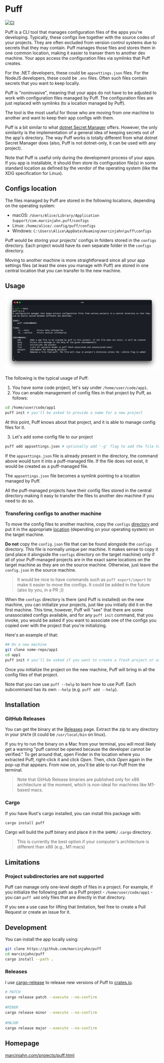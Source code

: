# Puff

[![CI](https://github.com/marcinjahn/puff/actions/workflows/ci.yml/badge.svg?branch=main)](https://github.com/marcinjahn/puff/actions/workflows/ci.yml)

Puff is a CLI tool that manages configuration files of the apps you're
developing. Typically, these configs live together with the source codes of your
projects. They are often excluded from version control systems due to secrets
that they may contain. Puff manages those files and stores them in one common
location, making it easier to transer them to another dev machine. Your apps
access the configuration files via symlinks that Puff creates.

For the .NET developers, these could be `appsettings.json` files. For the
NodeJS developers, these could be `.env` files. Often such files contain secrets
that you want to keep locally.

Puff is "noninvasive", meaning that your apps do not have to be adjusted to work
with configuration files managed by Puff. The configuration files are just
replaced with symlinks (to a location managed by Puff).

The tool is the most useful for those who are moving from one machine to another
and want to keep their app configs with them.

Puff is a bit similar to what [dotnet Secret
Manager](https://docs.microsoft.com/en-us/aspnet/core/security/app-secrets?view=aspnetcore-6.0&tabs=windows#secret-manager)
offers. However, the only similarity is the implementation of a general idea of
keeping secrets out of the app's directory. The way Puff works is totally
different from what dotnet Secret Manager does (also, Puff is not dotnet-only, it
can be used with any project).

Note that Puff is useful only during the development process of your apps. If
you app is installable, it should then store its configuration file(s) in some
standard location as defined by the vendor of the operating system (like the XDG
specification for Linux).

## Configs location

The files managed by Puff are stored in the following locations, depending on
the operating system:

- macOS: `/Users/Alice/Library/Application Support/com.marcinjahn.puff/configs`
- Linux: `/home/alice/.config/puff/configs`
- Windows: `C:\Users\Alice\AppData\Roaming\marcinjahn\puff\configs`

Puff would be storing your projects' configs in folders stored in the
`configs` directory. Each project would have its own separate folder in the
`configs` directory.

Moving to another machine is more straightforward since all your app settings
files (at least the ones you manage with Puff) are stored in one central
location that you can transfer to the new machine.

## Usage


![Puff Help](./img/puff-help.png)

The following is the typical usage of Puff:

1. You have some code project, let's say under `/home/user/code/app1`.
2. You can enable management of config files in that project by Puff, as
   follows:

```sh
cd /home/user/code/app1
puff init # you'll be asked to provide a name for a new project
```

At this point, Puff knows about that project, and it is able to manage config
files for it.

3. Let's add some config file to our project

```sh
puff add appsettings.json # optionally add '-g' flag to add the file to .gitignore
```

If the `appsettings.json` file is already present in the directory, the command
above would turn it into a puff-managed file. If the file does not exist, it
would be created as a puff-managed file.

The `appsettings.json` file becomes a symlink pointing to a location managed by
Puff.

All the puff-managed projects have their config files stored in the central
directory making it easy to transfer the files to another dev machine if you
need to do so.

### Transfering configs to another machine

To move the config files to another machine, copy the `configs`
[directory](#configs-location) and put it in the appropriate
[location](#configs-location) (depending on your operating system) on the target
machine.

**Do not** copy the `config.json` file that can be found alongside the `configs`
directory. This file is normally unique per machine. It makes sense to copy it
(and place it alongside the `configs` directory on the target machine) only if
all of your Puff-managed projects are in the exact same locations on the
target machine as they are on the source machine. Otherwise, just leave the
`config.json` in the source machine.

> It would be nice to have commands such as `puff export/import` to make it
> easier to move the configs. It could be added in the future (also by you, in a PR ;))

When the `configs` directory is there (and Puff is installed) on the new
machine, you can initialize your projects, just like you initially did it on the
first machine. This time, however, Puff will "see" that there are some
unassociated configs available, and for any `puff init` command, that you
invoke, you would be asked if you want to associate one of the configs you copied
over with the project that you're initializing.

Here's an example of that:

```sh
## On a new machine
git clone some-repo/app1
cd app1
puff init # you'll be asked if you want to create a fresh project or associate it with one of the existing configs
```

Once you initialize the project on the new machine, Puff will bring in all the
config files of that project.

Note that you can use `puff --help` to learn how to use Puff. Each
subcommand has its own `--help` (e.g. `puff add --help`).

## Installation

### GitHub Releases

You can get the binary at the
[Releases](https://github.com/marcinjahn/puff/releases) page. Extract the zip to
any directory in your `$PATH` (it could be `/usr/local/bin` on linux).

If you try to run the binary on a Mac from your terminal, you will most likely
get a warning "puff cannot be opened because the developer cannot be verified."
To get around that, open Finder in the location where you extracted Puff,
right-click it and click *Open*. Then, click *Open* again in the pop-up that
appears. From now on, you'll be able to run Puff from the terminal.

> Note that GitHub Release binaries are published only for x86 architecture at
> the moment, which is non-ideal for machines like M1-based macs.

### Cargo

If you have Rust's cargo installed, you can install this package with:

```sh
cargo install puff
```

Cargo will build the puff binary and place it in the `$HOME/.cargo` directory.

> This is currently the best option if your computer's architecture is different
> than x86 (e.g., M1 macs)

## Limitations

### Project subdirectories are not supported

Puff can manage only one-level depth of files in a project. For example, if
you initialize the following path as a Puff project - `/home/user/code/app1` - you can
`puff add` only files that are directly in that directory. 

If you see a use case for lifting that limitation, feel free to create a Pull
Request or create an issue for it.


## Development

You can install the app locally using:

```sh
git clone https://github.com/marcinjahn/puff
cd marcinjahn/puff
cargo install --path .
```

### Releases

I use [cargo-release](https://github.com/crate-ci/cargo-release) to release new
versions of Puff to [crates.io](https://crates.io/crates/puff).

```sh
# PATCH
cargo release patch --execute --no-confirm

#MINOR
cargo release minor --execute --no-confirm

#MAJOR
cargo release major --execute --no-confirm
```

## Homepage

[marcinjahn.com/projects/puff.html](https://marcinjahn.com/projects/puff.html)
